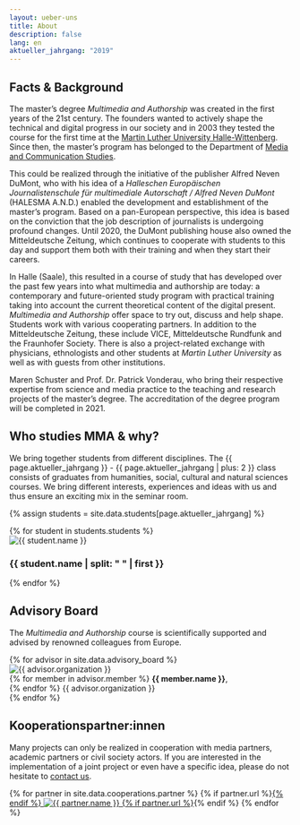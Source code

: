 ```yaml
---
layout: ueber-uns
title: About
description: false
lang: en
aktueller_jahrgang: "2019"
---
```


## Facts & Background

The master’s degree _Multimedia and Authorship_ was created in the first years of the 21st century. The founders wanted to actively shape the technical and digital progress in our society and in 2003 they tested the course for the first time at the [Martin Luther University Halle-Wittenberg](https://www.uni-halle.de/?lang=en). Since then, the master’s program has belonged to the Department of [Media and Communication Studies](https://www.medienkomm.uni-halle.de/english_version/).

This could be realized through the initiative of the publisher Alfred Neven DuMont, who with his idea of ​​a _Halleschen Europäischen Journalistenschule für multimediale Autorschaft / Alfred Neven DuMont_ (HALESMA A.N.D.) enabled the development and establishment of the master’s program. Based on a pan-European perspective, this idea is based on the conviction that the job description of journalists is undergoing profound changes. Until 2020, the DuMont publishing house also owned the Mitteldeutsche Zeitung, which continues to cooperate with students to this day and support them both with their training and when they start their careers.

In Halle (Saale), this resulted in a course of study that has developed over the past few years into what multimedia and authorship are today: a contemporary and future-oriented study program with practical training taking into account the current theoretical content of the digital present. _Multimedia and Authorship_ offer space to try out, discuss and help shape. Students work with various cooperating partners. In addition to the Mitteldeutsche Zeitung, these include VICE, Mitteldeutsche Rundfunk and the Fraunhofer Society. There is also a project-related exchange with physicians, ethnologists and other students at _Martin Luther University_ as well as with guests from other institutions.

Maren Schuster and Prof. Dr. Patrick Vonderau, who bring their respective expertise from science and media practice to the teaching and research projects of the master’s degree. The accreditation of the degree program will be completed in 2021.

## Who studies MMA & why?

We bring together students from different disciplines. The {{ page.aktueller_jahrgang }} - {{ page.aktueller_jahrgang | plus: 2 }} class consists of graduates from humanities, social, cultural and natural sciences courses. We bring different interests, experiences and ideas with us and thus ensure an exciting mix in the seminar room.

{% assign students = site.data.students[page.aktueller_jahrgang] %}
<section class="students">
    {% for student in students.students %}
    <div class="flip-card">
        <div class="flip-card-inner">
            <div class="flip-card-front">
                <img src="{{ site.url }}/assets/images/{{ student.image }}" alt="{{ student.name }}">
            </div>
            <div class="flip-card-back">
                <h3>{{ student.name | split: " " | first }}</h3>
            </div>
        </div>
    </div>
    {% endfor %}
</section>

## Advisory Board

The _Multimedia and Authorship_ course is scientifically supported and advised by renowned colleagues from Europe.

<section class="advisory-board">
{% for advisor in site.data.advisory_board %}
    <section>
        <img src="{{ site.url | append: site.imageurl | append: advisor.image }}" alt="{{ advisor.organization }}" loading="lazy">
        <div>
        {% for member in advisor.member %}
        <strong>{{ member.name }}</strong>,<br>
        {% endfor %}
        {{ advisor.organization }}
        </div>
    </section>
{% endfor %}
</section>

## Kooperationspartner:innen

Many projects can only be realized in cooperation with media partners, academic partners or civil society actors. If you are interested in the implementation of a joint project or even have a specific idea, please do not hesitate to [contact us](/impressum).

<section class="cooperations">
{% for partner in site.data.cooperations.partner %}
{% if partner.url %}<a href="{{ partner.url }}">{% endif %}
<img src="{{ site.url | append: "/assets/images/" | append: partner.image }}" alt="{{ partner.name }}" loading="lazy">
{% if partner.url %}</a>{% endif %}
{% endfor %}
</section>

